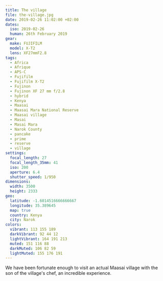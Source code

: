 ```yaml
---
title: The village
file: the-village.jpg
date: 2019-02-26 11:02:00 +02:00
dates:
  iso: 2019-02-26
  human: 26th February 2019
gear:
  make: FUJIFILM
  model: X-T2
  lens: XF27mmF2.8
tags:
  - Africa
  - Afrique
  - APS-C
  - Fujifilm
  - Fujifilm X-T2
  - Fujinon
  - Fujinon XF 27 mm f/2.8
  - hybrid
  - Kenya
  - Maasai
  - Maasai Mara National Reserve
  - Maasai village
  - Masai
  - Masai Mara
  - Narok County
  - pancake
  - prime
  - reserve
  - village
settings:
  focal_length: 27
  focal_length_35mm: 41
  iso: 200
  aperture: 6.4
  shutter_speed: 1/950
dimensions:
  width: 3500
  height: 2333
geo:
  latitude: -1.6014516666666667
  longitude: 35.389645
  map: true
  country: Kenya
  city: Narok
colors:
  vibrant: 113 155 189
  darkVibrant: 92 44 12
  lightVibrant: 164 191 213
  muted: 151 116 88
  darkMuted: 106 82 59
  lightMuted: 155 176 191
---
```


We have been fortunate enough to visit an actual Maasai village with the son of the village's chef, an incredible experience.
